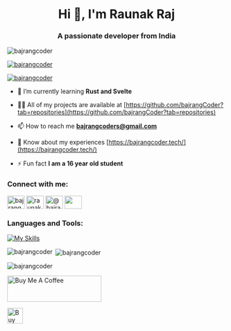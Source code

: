 <h1 align="center">Hi 👋, I'm Raunak Raj</h1>
<h3 align="center">A passionate developer from India</h3>

<p align="left"> <img src="https://komarev.com/ghpvc/?username=bajrangcoder&label=Profile%20views&color=0e75b6&style=flat" alt="bajrangcoder" /> </p>

<p align="left"> <a href="https://github.com/ryo-ma/github-profile-trophy"><img src="https://github-profile-trophy.vercel.app/?username=bajrangcoder" alt="bajrangcoder" /></a> </p>

<p align="left"> <a href="https://twitter.com/bajrangcoder" target="blank"><img src="https://img.shields.io/twitter/follow/bajrangcoder?logo=twitter&style=for-the-badge" alt="bajrangcoder" /></a> </p>

- 🌱 I’m currently learning **Rust and Svelte**

- 👨‍💻 All of my projects are available at [https://github.com/bajrangCoder?tab=repositories](https://github.com/bajrangCoder?tab=repositories)

- 📫 How to reach me **bajrangcoders@gmail.com**

- 📄 Know about my experiences [https://bajrangcoder.tech/](https://bajrangcoder.tech/)

- ⚡ Fun fact **I am a 16 year old student**

<h3 align="left">Connect with me:</h3>
<p align="left">
<a href="https://twitter.com/bajrangcoder" target="blank"><img align="center" src="https://raw.githubusercontent.com/rahuldkjain/github-profile-readme-generator/master/src/images/icons/Social/twitter.svg" alt="bajrangcoder" height="30" width="40" /></a>
<a href="https://linkedin.com/in/raunak-raj-603196261" target="blank"><img align="center" src="https://raw.githubusercontent.com/rahuldkjain/github-profile-readme-generator/master/src/images/icons/Social/linked-in-alt.svg" alt="raunak-raj-603196261" height="30" width="40" /></a>
<a href="https://www.youtube.com/c/@bajrangcoder" target="blank"><img align="center" src="https://raw.githubusercontent.com/rahuldkjain/github-profile-readme-generator/master/src/images/icons/Social/youtube.svg" alt="@bajrangcoder" height="30" width="40" /></a>
<a href="https://t.me/bajrangCoder/" target="blank"><img align="center" src="https://telegram.org/img/favicon-32x32.png" height="30" width="40" /></a>
</p>

<h3 align="left">Languages and Tools:</h3>

[![My Skills](https://skillicons.dev/icons?i=py,rust,js,bash,html,css,bootstrap,django,flask,git,github,godot,linux,md,mysql,nodejs,prisma,react,sass,sqlite,svelte,tailwind,tauri,ts&perline=6)](https://skillicons.dev)

<p><img align="left" src="https://github-readme-stats.vercel.app/api?username=bajrangcoder&theme=radical&hide_border=true" alt="bajrangcoder" /></p>

<p>&nbsp;<img align="center" src="https://github-readme-stats.vercel.app/api/top-langs?username=bajrangcoder&show_icons=true&locale=en&theme=radical&hide_border=true&hide_progress=true&size_weight=0.5&count_weight=0.5" alt="bajrangcoder" /></p>

<p><img align="center" src="https://streak-stats.demolab.com?user=bajrangCoder&theme=radical&hide_border=true" alt="bajrangcoder" /></p>

<a href="https://www.buymeacoffee.com/bajrangCoder" target="_blank"><img src="https://cdn.buymeacoffee.com/buttons/v2/default-yellow.png" alt="Buy Me A Coffee" style="height: 60px !important;width: 217px !important;" ></a>

<a href='https://ko-fi.com/M4M3QPI7K' target='_blank'><img height='36' style='border:0px;height:36px;' src='https://storage.ko-fi.com/cdn/kofi1.png?v=3' border='0' alt='Buy Me a Coffee at ko-fi.com' /></a>
